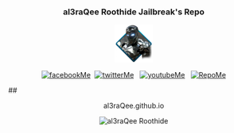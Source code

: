 ### <p align="center">al3raQee Roothide Jailbreak's Repo
<p align="center"><img src="./al3raQeeIcon.png" alt="al3raQee" width="15%"></p>
<p align="center"><a href="https://www.facebook.com" target="_blank" title="Facebook"><img src="https://al3raqee.github.io/photo/facebookMe.png" alt="facebookMe"></a>&nbsp;&nbsp;<a href="https://twitter.com/home" target="_blank" title="Twitter"><img src="https://al3raqee.github.io/photo/twitterMe.png" alt="twitterMe"></a>&nbsp; &nbsp;<a href="https://www.youtube.com" target="_blank" title="YouTube"><img src="https://al3raqee.github.io/photo/youtubeMe.png" alt="youtubeMe"></a>&nbsp; &nbsp;<a href="https://al3raqee.github.io" target="_blank" title="My Repo"><img src="https://al3raqee.github.io/photo/RepoMe.png" alt="RepoMe"></a></p>
## <p align="center">al3raQee.github.io	
<p align="center">
<img src="https://al3raqee.github.io/photo/PrivaterRpo.png" alt="al3raQee Roothide" width="20%" />
</p>
